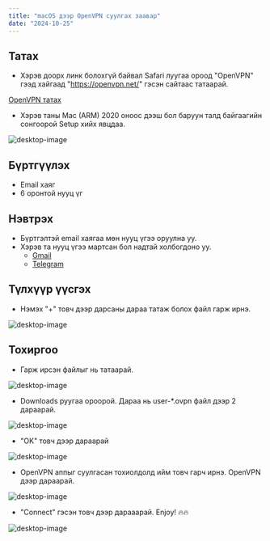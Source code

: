 ```yaml
---
title: "macOS дээр OpenVPN суулгах заавар"
date: "2024-10-25"
---
```


## Татах

-   Хэрэв доорх линк болохгүй байвал Safari луугаа ороод "OpenVPN" гээд хайгаад "https://openvpn.net/" гэсэн сайтаас татаарай.

[OpenVPN татах](https://openvpn.net/downloads/openvpn-connect-v3-macos.dmg)

-   Хэрэв таны Mac (ARM) 2020 оноос дээш бол баруун талд байгаагийн сонгоорой Setup хийх явцдаа.

![desktop-image](/macos-ovpn-install-0.png)

## Бүртгүүлэх

-   Email хаяг
-   6 оронтой нууц үг

## Нэвтрэх

-   Бүртгэлтэй email хаягаа мөн нууц үгээ оруулна уу.
-   Хэрэв та нууц үгээ мартсан бол надтай холбогдоно уу.
    -   [Gmail](mailto:itk0526@gmail.com)
    -   [Telegram](https://t.me/itka0526)

## Түлхүүр үүсгэх

-   Нэмэх "+" товч дээр дарсаны дараа татаж болох файл гарж ирнэ.

![desktop-image](/macos-ovpn-0.png)

## Тохиргоо

-   Гарж ирсэн файлыг нь татаарай.

![desktop-image](/macos-ovpn-1.png)

-   Downloads руугаа ороорой. Дараа нь user-\*.ovpn файл дээр 2 дараарай.

![desktop-image](/macos-ovpn-2.png)

-   "OK" товч дээр дараарай

![desktop-image](/macos-ovpn-3.png)

-   OpenVPN аппыг суулгасан тохиолдолд ийм товч гарч ирнэ. OpenVPN дээр дараарай.

![desktop-image](/macos-ovpn-4.png)

-   "Connect" гэсэн товч дээр дарааарай. Enjoy! 🔥🔥

![desktop-image](/macos-ovpn-5.png)
